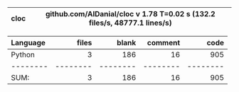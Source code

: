 cloc|github.com/AlDanial/cloc v 1.78  T=0.02 s (132.2 files/s, 48777.1 lines/s)
--- | ---

Language|files|blank|comment|code
:-------|-------:|-------:|-------:|-------:
Python|3|186|16|905
--------|--------|--------|--------|--------
SUM:|3|186|16|905
